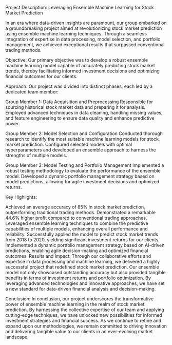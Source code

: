 Project Description: Leveraging Ensemble Machine Learning for Stock Market Prediction

In an era where data-driven insights are paramount, our group embarked on a groundbreaking project aimed at revolutionizing stock market prediction using ensemble machine learning techniques. Through a seamless integration of expertise in data processing, model selection, and portfolio management, we achieved exceptional results that surpassed conventional trading methods.

Objective:
Our primary objective was to develop a robust ensemble machine learning model capable of accurately predicting stock market trends, thereby facilitating informed investment decisions and optimizing financial outcomes for our clients.

Approach:
Our project was divided into distinct phases, each led by a dedicated team member:

Group Member 1: Data Acquisition and Preprocessing
Responsible for sourcing historical stock market data and preparing it for analysis. Employed advanced techniques in data cleaning, handling missing values, and feature engineering to ensure data quality and enhance predictive power.

Group Member 2: Model Selection and Configuration
Conducted thorough research to identify the most suitable machine learning models for stock market prediction. Configured selected models with optimal hyperparameters and developed an ensemble approach to harness the strengths of multiple models.

Group Member 3: Model Testing and Portfolio Management
Implemented a robust testing methodology to evaluate the performance of the ensemble model. Developed a dynamic portfolio management strategy based on model predictions, allowing for agile investment decisions and optimized returns.

Key Highlights:

Achieved an average accuracy of 85% in stock market prediction, outperforming traditional trading methods.
Demonstrated a remarkable 44.6% higher profit compared to conventional trading approaches.
Leveraged ensemble learning techniques to combine the predictive capabilities of multiple models, enhancing overall performance and reliability.
Successfully applied the model to predict stock market trends from 2018 to 2020, yielding significant investment returns for our clients.
Implemented a dynamic portfolio management strategy based on AI-driven predictions, enabling agile decision-making and optimized financial outcomes.
Results and Impact:
Through our collaborative efforts and expertise in data processing and machine learning, we delivered a highly successful project that redefined stock market prediction. Our ensemble model not only showcased outstanding accuracy but also provided tangible benefits in terms of investment returns and portfolio optimization. By leveraging advanced technologies and innovative approaches, we have set a new standard for data-driven financial analysis and decision-making.

Conclusion:
In conclusion, our project underscores the transformative power of ensemble machine learning in the realm of stock market prediction. By harnessing the collective expertise of our team and applying cutting-edge techniques, we have unlocked new possibilities for informed investment strategies and financial success. As we continue to refine and expand upon our methodologies, we remain committed to driving innovation and delivering tangible value to our clients in an ever-evolving market landscape.

